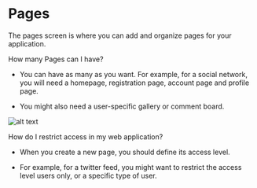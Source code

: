 # Pages #


The pages screen is where you can add and organize pages for your application. 

How many Pages can I have?

- You can have as many as you want. For example, for a social network, you will need a homepage, registration page, account page and profile page. 

- You might also need a user-specific gallery or comment board.

![alt text](http://appcubator.com/static/img/tutorial/Pages.png)

How do I restrict access in my web application?

- When you create a new page, you should define its access level.

- For example, for a twitter feed, you might want to restrict the access level users only, or a specific type of user. 
